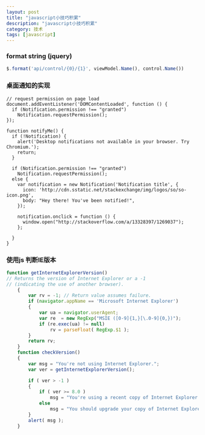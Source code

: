```yaml
---
layout: post
title: "javascript小技巧积累"
description: "javascript小技巧积累"
category: 技术
tags: [javascript]
---
```

### format string (jquery)

```javascript
$.format('api/control/{0}/{1}', viewModel.Name(), control.Name())
```

### 桌面通知的实现

	// request permission on page load
	document.addEventListener('DOMContentLoaded', function () {
	  if (Notification.permission !== "granted")
		Notification.requestPermission();
	});

	function notifyMe() {
	  if (!Notification) {
		alert('Desktop notifications not available in your browser. Try Chromium.'); 
		return;
	  }

	  if (Notification.permission !== "granted")
		Notification.requestPermission();
	  else {
		var notification = new Notification('Notification title', {
		  icon: 'http://cdn.sstatic.net/stackexchange/img/logos/so/so-icon.png',
		  body: "Hey there! You've been notified!",
		});

		notification.onclick = function () {
		  window.open("http://stackoverflow.com/a/13328397/1269037");      
		};
		
	  }
	}

### 使用js 判断IE版本

```Javascript
function getInternetExplorerVersion()
// Returns the version of Internet Explorer or a -1
// (indicating the use of another browser).
    {
        var rv = -1; // Return value assumes failure.
        if (navigator.appName == 'Microsoft Internet Explorer')
        {
            var ua = navigator.userAgent;
            var re  = new RegExp("MSIE ([0-9]{1,}[\.0-9]{0,})");
            if (re.exec(ua) != null)
                rv = parseFloat( RegExp.$1 );
        }
        return rv;
    }
    function checkVersion()
    {
        var msg = "You're not using Internet Explorer.";
        var ver = getInternetExplorerVersion();

        if ( ver > -1 )
        {
            if ( ver >= 8.0 )
                msg = "You're using a recent copy of Internet Explorer."
            else
                msg = "You should upgrade your copy of Internet Explorer.";
        }
        alert( msg );
    }
```
